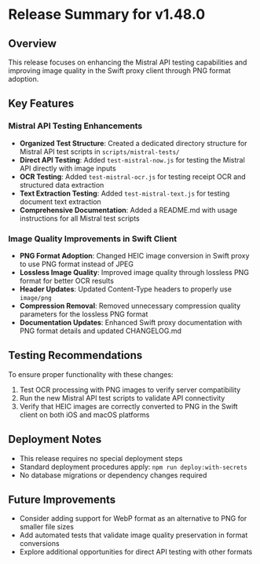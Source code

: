 # Release Summary for v1.48.0

## Overview

This release focuses on enhancing the Mistral API testing capabilities and improving image quality in the Swift proxy client through PNG format adoption.

## Key Features

### Mistral API Testing Enhancements

- **Organized Test Structure**: Created a dedicated directory structure for Mistral API test scripts in `scripts/mistral-tests/`
- **Direct API Testing**: Added `test-mistral-now.js` for testing the Mistral API directly with image inputs
- **OCR Testing**: Added `test-mistral-ocr.js` for testing receipt OCR and structured data extraction
- **Text Extraction Testing**: Added `test-mistral-text.js` for testing document text extraction
- **Comprehensive Documentation**: Added a README.md with usage instructions for all Mistral test scripts

### Image Quality Improvements in Swift Client

- **PNG Format Adoption**: Changed HEIC image conversion in Swift proxy to use PNG format instead of JPEG
- **Lossless Image Quality**: Improved image quality through lossless PNG format for better OCR results
- **Header Updates**: Updated Content-Type headers to properly use `image/png`
- **Compression Removal**: Removed unnecessary compression quality parameters for the lossless PNG format
- **Documentation Updates**: Enhanced Swift proxy documentation with PNG format details and updated CHANGELOG.md

## Testing Recommendations

To ensure proper functionality with these changes:

1. Test OCR processing with PNG images to verify server compatibility
2. Run the new Mistral API test scripts to validate API connectivity
3. Verify that HEIC images are correctly converted to PNG in the Swift client on both iOS and macOS platforms

## Deployment Notes

- This release requires no special deployment steps
- Standard deployment procedures apply: `npm run deploy:with-secrets`
- No database migrations or dependency changes required

## Future Improvements

- Consider adding support for WebP format as an alternative to PNG for smaller file sizes
- Add automated tests that validate image quality preservation in format conversions
- Explore additional opportunities for direct API testing with other formats